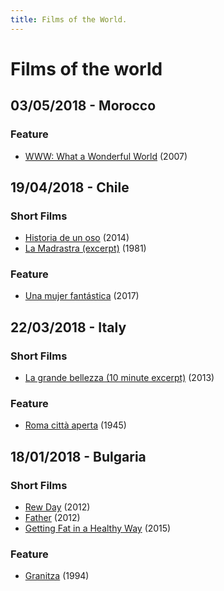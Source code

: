 ```yaml
---
title: Films of the World.
---
```


# Films of the world
## 03/05/2018 - Morocco
### Feature
* [WWW: What a Wonderful World](https://www.imdb.com/title/tt0478744/) (2007)

## 19/04/2018 - Chile
### Short Films
* [Historia de un oso](https://www.imdb.com/title/tt3829254/) (2014)
* [La Madrastra (excerpt)](https://www.imdb.com/title/tt0376408/) (1981)

### Feature
* [Una mujer fantástica](https://www.imdb.com/title/tt5639354/) (2017)

## 22/03/2018 - Italy
### Short Films
* [La grande bellezza (10 minute excerpt)](http://www.imdb.com/title/tt2358891/) (2013)

### Feature
* [Roma città aperta](http://www.imdb.com/title/tt0038890/) (1945)

## 18/01/2018 - Bulgaria
### Short Films
* [Rew Day](http://www.imdb.com/title/tt2265519/) (2012)
* [Father](http://www.imdb.com/title/tt2234480/) (2012)
* [Getting Fat in a Healthy Way](http://www.imdb.com/title/tt4513124/) (2015)

### Feature
* [Granitza](http://www.imdb.com/title/tt0109930/) (1994)
